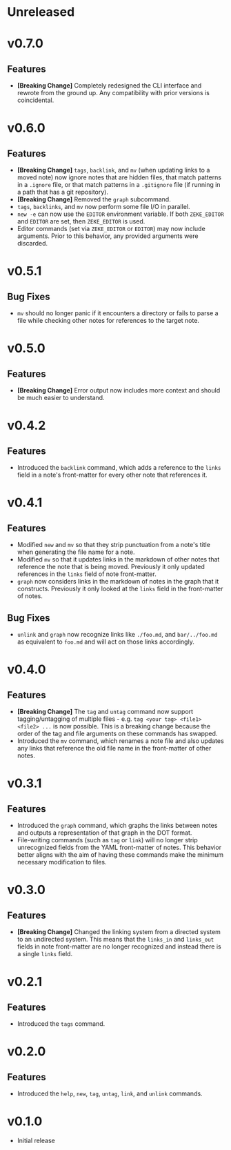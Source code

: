 # Unreleased

# v0.7.0

## Features

- **[Breaking Change]** Completely redesigned the CLI interface and rewrote from the ground up. Any compatibility with prior versions is coincidental.

# v0.6.0

## Features

- **[Breaking Change]** `tags`, `backlink`, and `mv` (when updating links to a moved note) now ignore notes that are hidden files, that match patterns in a `.ignore` file, or that match patterns in a `.gitignore` file (if running in a path that has a git repository).
- **[Breaking Change]** Removed the `graph` subcommand.
- `tags`, `backlinks`, and `mv` now perform some file I/O in parallel.
- `new -e` can now use the `EDITOR` environment variable. If both `ZEKE_EDITOR` and `EDITOR` are set, then `ZEKE_EDITOR` is used.
- Editor commands (set via `ZEKE_EDITOR` or `EDITOR`) may now include arguments. Prior to this behavior, any provided arguments were discarded.

# v0.5.1

## Bug Fixes

- `mv` should no longer panic if it encounters a directory or fails to parse a file while checking other notes for references to the target note.

# v0.5.0

## Features

- **[Breaking Change]** Error output now includes more context and should be much easier to understand.

# v0.4.2

## Features

- Introduced the `backlink` command, which adds a reference to the `links` field in a note's front-matter for every other note that references it.

# v0.4.1

## Features

- Modified `new` and `mv` so that they strip punctuation from a note's title when generating the file name for a note.
- Modified `mv` so that it updates links in the markdown of other notes that reference the note that is being moved. Previously it only updated references in the `links` field of note front-matter.
- `graph` now considers links in the markdown of notes in the graph that it constructs. Previously it only looked at the `links` field in the front-matter of notes.

## Bug Fixes

- `unlink` and `graph` now recognize links like `./foo.md`, and `bar/../foo.md` as equivalent to `foo.md` and will act on those links accordingly.

# v0.4.0

## Features

- **[Breaking Change]** The `tag` and `untag` command now support tagging/untagging of multiple files - e.g. `tag <your tag> <file1> <file2> ...` is now possible. This is a breaking change because the order of the tag and file arguments on these commands has swapped.
- Introduced the `mv` command, which renames a note file and also updates any links that reference the old file name in the front-matter of other notes.

# v0.3.1

## Features

- Introduced the `graph` command, which graphs the links between notes and outputs a representation of that graph in the DOT format.
- File-writing commands (such as `tag` or `link`) will no longer strip unrecognized fields from the YAML front-matter of notes. This behavior better aligns with the aim of having these commands make the minimum necessary modification to files.

# v0.3.0

## Features

- **[Breaking Change]** Changed the linking system from a directed system to an undirected system. This means that the `links_in` and `links_out` fields in note front-matter are no longer recognized and instead there is a single `links` field.

# v0.2.1

## Features

- Introduced the `tags` command.

# v0.2.0

## Features

- Introduced the `help`, `new`, `tag`, `untag`, `link`, and `unlink` commands.

# v0.1.0

- Initial release
